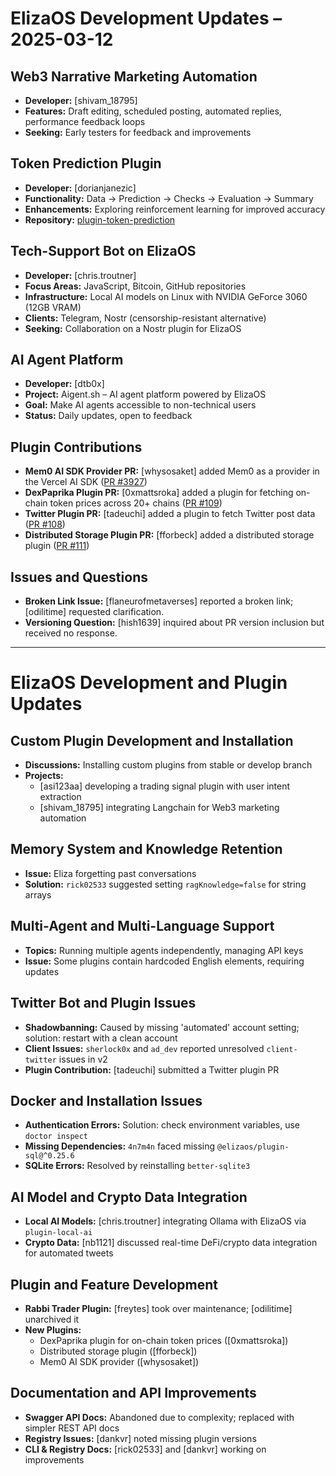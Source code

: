 # ElizaOS Development Updates – 2025-03-12

## Web3 Narrative Marketing Automation
- **Developer:** [shivam_18795]
- **Features:** Draft editing, scheduled posting, automated replies, performance feedback loops
- **Seeking:** Early testers for feedback and improvements

## Token Prediction Plugin
- **Developer:** [dorianjanezic]
- **Functionality:** Data → Prediction → Checks → Evaluation → Summary
- **Enhancements:** Exploring reinforcement learning for improved accuracy
- **Repository:** [plugin-token-prediction](https://github.com/dorianjanezic/eliza/tree/komo-main/packages/plugin-token-prediction)

## Tech-Support Bot on ElizaOS
- **Developer:** [chris.troutner]
- **Focus Areas:** JavaScript, Bitcoin, GitHub repositories
- **Infrastructure:** Local AI models on Linux with NVIDIA GeForce 3060 (12GB VRAM)
- **Clients:** Telegram, Nostr (censorship-resistant alternative)
- **Seeking:** Collaboration on a Nostr plugin for ElizaOS

## AI Agent Platform
- **Developer:** [dtb0x]
- **Project:** Aigent.sh – AI agent platform powered by ElizaOS
- **Goal:** Make AI agents accessible to non-technical users
- **Status:** Daily updates, open to feedback

## Plugin Contributions
- **Mem0 AI SDK Provider PR:** [whysosaket] added Mem0 as a provider in the Vercel AI SDK ([PR #3927](https://github.com/elizaOS/eliza/pull/3927))
- **DexPaprika Plugin PR:** [0xmattsroka] added a plugin for fetching on-chain token prices across 20+ chains ([PR #109](https://github.com/elizaos-plugins/registry/pull/109))
- **Twitter Plugin PR:** [tadeuchi] added a plugin to fetch Twitter post data ([PR #108](https://github.com/elizaos-plugins/registry/pull/108))
- **Distributed Storage Plugin PR:** [fforbeck] added a distributed storage plugin ([PR #111](https://github.com/elizaos-plugins/registry/pull/111))

## Issues and Questions
- **Broken Link Issue:** [flaneurofmetaverses] reported a broken link; [odilitime] requested clarification.
- **Versioning Question:** [hish1639] inquired about PR version inclusion but received no response.

---

# ElizaOS Development and Plugin Updates

## Custom Plugin Development and Installation
- **Discussions:** Installing custom plugins from stable or develop branch
- **Projects:**
  - [asi123aa] developing a trading signal plugin with user intent extraction
  - [shivam_18795] integrating Langchain for Web3 marketing automation

## Memory System and Knowledge Retention
- **Issue:** Eliza forgetting past conversations
- **Solution:** `rick02533` suggested setting `ragKnowledge=false` for string arrays

## Multi-Agent and Multi-Language Support
- **Topics:** Running multiple agents independently, managing API keys
- **Issue:** Some plugins contain hardcoded English elements, requiring updates

## Twitter Bot and Plugin Issues
- **Shadowbanning:** Caused by missing 'automated' account setting; solution: restart with a clean account
- **Client Issues:** `sherlock0x` and `ad_dev` reported unresolved `client-twitter` issues in v2
- **Plugin Contribution:** [tadeuchi] submitted a Twitter plugin PR

## Docker and Installation Issues
- **Authentication Errors:** Solution: check environment variables, use `doctor inspect`
- **Missing Dependencies:** `4n7m4n` faced missing `@elizaos/plugin-sql@^0.25.6`
- **SQLite Errors:** Resolved by reinstalling `better-sqlite3`

## AI Model and Crypto Data Integration
- **Local AI Models:** [chris.troutner] integrating Ollama with ElizaOS via `plugin-local-ai`
- **Crypto Data:** [nb1121] discussed real-time DeFi/crypto data integration for automated tweets

## Plugin and Feature Development
- **Rabbi Trader Plugin:** [freytes] took over maintenance; [odilitime] unarchived it
- **New Plugins:**
  - DexPaprika plugin for on-chain token prices ([0xmattsroka])
  - Distributed storage plugin ([fforbeck])
  - Mem0 AI SDK provider ([whysosaket])

## Documentation and API Improvements
- **Swagger API Docs:** Abandoned due to complexity; replaced with simpler REST API docs
- **Registry Issues:** [dankvr] noted missing plugin versions
- **CLI & Registry Docs:** [rick02533] and [dankvr] working on improvements
